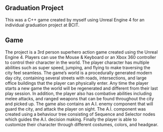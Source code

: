 ## Graduation Project
This was a C++ game created by myself using Unreal Engine 4 for an individual graduation project at BCIT.

## Game
The project is a 3rd person superhero action game created using the Unreal Engine 4. Players can use the Mouse & Keyboard or an Xbox 360 controller to control their character in the world. The player character has multiple abilities such as super speed, jumping, and flying to make traversing the city feel seamless. The game’s world is a procedurally generated modern day city, containing several streets with roads, intersections, and large office buildings that the player can physically enter. Any time the player starts a new game the world will be regenerated and different from their last play session. In addition, the player also has combative abilities including melee attacks, and ranged weapons that can be found throughout the city and picked up. The game also contains an A.I. enemy component that will guard the city, and attack the player on sight. The A.I. component was created using a behaviour tree consisting of Sequence and Selector nodes which guides the A.I. decision making. Finally the player is able to customize their character through different costumes, colors, and headgear.
